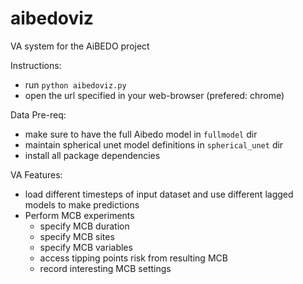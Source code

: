# aibedoviz
VA system for the AiBEDO project

Instructions:
- run `python aibedoviz.py`
- open the url specified in your web-browser (prefered: chrome)

Data Pre-req:
- make sure to have the full Aibedo model in `fullmodel` dir
- maintain spherical unet model definitions in `spherical_unet` dir
- install all package dependencies

VA Features:
- load different timesteps of input dataset and use different lagged models to make predictions
- Perform MCB experiments
    - specify MCB duration
    - specify MCB sites
    - specify MCB variables
    - access tipping points risk from resulting MCB
    - record interesting MCB settings

